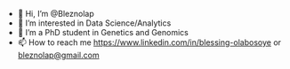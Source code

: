- 👋 Hi, I’m @Bleznolap
- 👀 I’m interested in Data Science/Analytics
- 🌱 I’m a PhD student in Genetics and Genomics
- 📫 How to reach me https://www.linkedin.com/in/blessing-olabosoye or bleznolap@gmail.com


<!---
Bleznolap/Bleznolap is a ✨ special ✨ repository because its `README.md` (this file) appears on your GitHub profile.
You can click the Preview link to take a look at your changes.
--->
